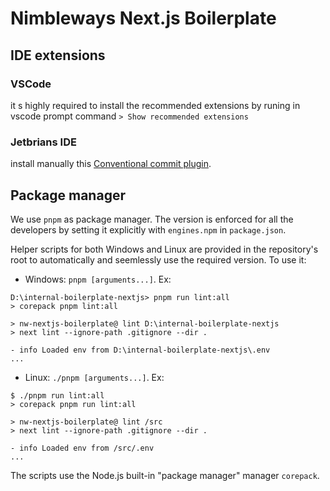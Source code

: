 # Nimbleways Next.js Boilerplate

## IDE extensions

### VSCode
it s highly required to install the recommended extensions by runing in vscode prompt command
`> Show recommended extensions`

### Jetbrians IDE
install manually this [Conventional commit plugin](https://plugins.jetbrains.com/plugin/13389-conventional-commit).

## Package manager

We use `pnpm` as package manager. The version is enforced for all the developers by setting it explicitly with `engines.npm` in `package.json`.

Helper scripts for both Windows and Linux are provided in the repository's root to automatically and seemlessly use the required version. To use it:

- Windows: `pnpm [arguments...]`. Ex:

```
D:\internal-boilerplate-nextjs> pnpm run lint:all
> corepack pnpm lint:all

> nw-nextjs-boilerplate@ lint D:\internal-boilerplate-nextjs
> next lint --ignore-path .gitignore --dir .

- info Loaded env from D:\internal-boilerplate-nextjs\.env
...
```

- Linux: `./pnpm [arguments...]`. Ex:

```
$ ./pnpm run lint:all
> corepack pnpm run lint:all

> nw-nextjs-boilerplate@ lint /src
> next lint --ignore-path .gitignore --dir .

- info Loaded env from /src/.env
...
```

The scripts use the Node.js built-in "package manager" manager `corepack`.
